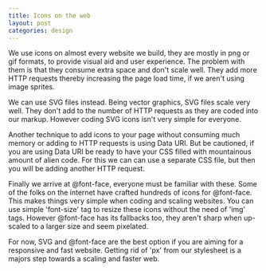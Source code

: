 ```yaml
---
title: Icons on the web
layout: post
categories: design
---
```


We use icons on almost every website we build, they are mostly in png or gif formats, to provide visual aid and user experience. The problem with them is that they consume extra space and don't scale well. They add more HTTP requests thereby increasing the page load time, if we aren't using image sprites.

We can use SVG files instead. Being vector graphics, SVG files scale very well. They don't add to the number of HTTP requests as they are coded into our markup. However  coding SVG icons isn't very simple for everyone.

Another technique to add icons to your page without consuming much memory or adding to HTTP requests is using Data URI. But be cautioned, if you are using Data URI be ready to have your CSS filled with mountainous amount of alien code. For this we can can use a separate CSS file, but then you will be adding another HTTP request.

Finally we arrive at @font-face, everyone must be familiar with these. Some of the folks on the internet have crafted hundreds of icons for @font-face. This makes things very simple when coding and scaling websites. You can use simple 'font-size' tag to resize these icons without the need of 'img' tags. However @font-face has its fallbacks too, they aren't sharp when up-scaled to a larger size and seem pixelated.

For now, SVG and @font-face are the best option if you are aiming for a responsive and fast website. Getting rid of 'px' from our stylesheet is a majors step towards a scaling and faster web.
